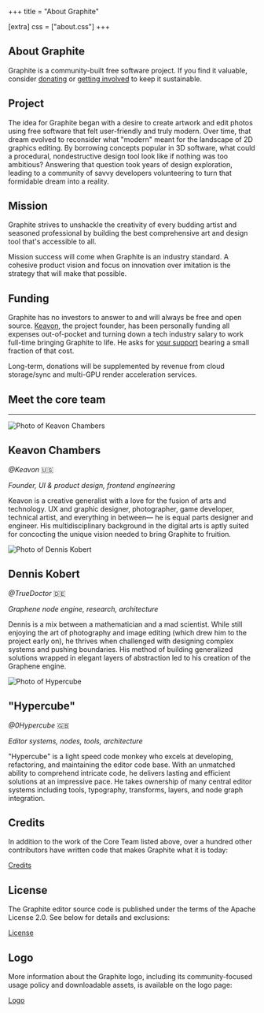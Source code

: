 +++
title = "About Graphite"

[extra]
css = ["about.css"]
+++

<section>
<div class="section">

# About Graphite

Graphite is a community-built free software project. If you find it valuable, consider [donating](/donate) or [getting involved](/volunteer) to keep it sustainable.

</div>
</section>

<section>
<div class="section">

## Project

The idea for Graphite began with a desire to create artwork and edit photos using free software that felt user-friendly and truly modern. Over time, that dream evolved to reconsider what "modern" meant for the landscape of 2D graphics editing. By borrowing concepts popular in 3D software, what could a procedural, nondestructive design tool look like if nothing was too ambitious? Answering that question took years of design exploration, leading to a community of savvy developers volunteering to turn that formidable dream into a reality.

</div>
</section>

<section>

<div class="diptych">

<div class="section">

## Mission

Graphite strives to unshackle the creativity of every budding artist and seasoned professional by building the best comprehensive art and design tool that's accessible to all.

Mission success will come when Graphite is an industry standard. A cohesive product vision and focus on innovation over imitation is the strategy that will make that possible.

</div>
<div class="section">

## Funding

Graphite has no investors to answer to and will always be free and open source. [Keavon](#keavon), the project founder, has been personally funding all expenses out-of-pocket and turning down a tech industry salary to work full-time bringing Graphite to life. He asks for [your support](/donate) bearing a small fraction of that cost.

Long-term, donations will be supplemented by revenue from cloud storage/sync and multi-GPU render acceleration services.

</div>

</div>

</section>

<!-- ## Statistics

- [GitHub stars](https://github.com/GraphiteEditor/Graphite/stargazers): <span class="loading-data" data-github-stars></span>
- [Contributors](https://github.com/GraphiteEditor/Graphite/graphs/contributors): <span class="loading-data" data-contributors></span>
- [Code commits](https://github.com/GraphiteEditor/Graphite/commits/master): <span class="loading-data" data-code-commits></span>
- [First line of code](https://github.com/GraphiteEditor/Graphite/commit/bca97cbeff8e38b426cfb410159cb21132062fba): Feb. 14, 2021

<script>
(async () => {
	const response = await fetch("https://api.github.com/repos/graphiteeditor/graphite?per_page=1");
	const json = await response.json();
	const stars = parseInt(json.stargazers_count);
	if (!stars) return;

	document.querySelector("[data-github-stars]").innerText = `${Math.round(stars / 100) / 10}k ⭐`;
})();
(async () => {
	const response = await fetch("https://api.github.com/repos/graphiteeditor/graphite/contributors?per_page=1");
	const link = [...response.headers].find(([header, _]) => header === "link")[1];
	if (!link) return;
	// With one page per contributor, the last past number is the contributor count
	const contributors = parseInt(link.match(/page=(\d+)>; rel="last"/)[1]);
	if (!contributors) return;

	document.querySelector("[data-contributors]").innerText = contributors;
})();
(async () => {
	const response = await fetch("https://api.github.com/repos/graphiteeditor/graphite/commits?per_page=1");
	const link = [...response.headers].find(([header, _]) => header === "link")[1];
	if (!link) return;
	// With one page per commit, the last past number is the commit count
	const commits = parseInt(link.match(/page=(\d+)>; rel="last"/)[1]);
	if (!commits) return;

	document.querySelector("[data-code-commits]").innerText = commits;
})();
</script> -->

<!-- <section id="opener-message">
<div class="section">

## A 2D creative tool made for everyone

With great power comes great accessibility. Graphite is built on the belief that the best creative tools can be powerful and within reach of all, from students to studios.

Graphite is designed with a friendly and intuitive interface where a delightful user experience is of first-class importance. It is available for free under an open source [license](/license) and usable [instantly through a web browser](https://editor.graphite.rs) or an upcoming native client on Windows, Mac, and Linux.

It's easy to learn and teach, yet Graphite's accessible design does not sacrifice versatility for simplicity. The node-based workflow opens doors to an ecosystem of powerful capabilities catering to casual and professional users alike.

</div>
<div class="graphic">
	<img src="https://static.graphite.rs/content/index/brush__2.svg" alt="" />
</div>
</section> -->

<section id="core-team" class="feature-box">
<div class="box">

<h1 class="box-header">Meet the core team</h1>

---

<div class="triptych">

<div class="section" id="keavon">

<img src="https://static.graphite.rs/content/about/core-team-photo-keavon-chambers.avif" onerror="this.onerror = null; this.src = this.src.replace('.avif', '.png')" alt="Photo of Keavon Chambers" />

## Keavon Chambers

*@Keavon* <span class="flag" title="American">🇺🇸</span>

*Founder, UI & product design, frontend engineering*

Keavon is a creative generalist with a love for the fusion of arts and technology. UX and graphic designer, photographer, game developer, technical artist, and everything in between— he is equal parts designer and engineer. His multidisciplinary background in the digital arts is aptly suited for concocting the unique vision needed to bring Graphite to fruition.

</div>
<div class="section" id="dennis">

<img src="https://static.graphite.rs/content/about/core-team-photo-dennis-kobert.avif" onerror="this.onerror = null; this.src = this.src.replace('.avif', '.png')" alt="Photo of Dennis Kobert" />

## Dennis Kobert

*@TrueDoctor* <span class="flag" title="German">🇩🇪</span>

*Graphene node engine, research, architecture*

Dennis is a mix between a mathematician and a mad scientist. While still enjoying the art of photography and image editing (which drew him to the project early on), he thrives when challenged with designing complex systems and pushing boundaries. His method of building generalized solutions wrapped in elegant layers of abstraction led to his creation of the Graphene engine.

</div>
<div class="section" id="hypercube">

<img src="https://static.graphite.rs/content/about/core-team-photo-hypercube.avif" onerror="this.onerror = null; this.src = this.src.replace('.avif', '.png')" alt="Photo of Hypercube" />

## "Hypercube"

*@0Hypercube* <span class="flag" title="British">🇬🇧</span>

*Editor systems, nodes, tools, architecture*

"Hypercube" is a light speed code monkey who excels at developing, refactoring, and maintaining the editor code base. With an unmatched ability to comprehend intricate code, he delivers lasting and efficient solutions at an impressive pace. He takes ownership of many central editor systems including tools, typography, transforms, layers, and node graph integration.

</div>

</div>

</div>
</section>


<section>

<div class="triptych">

<div class="section">

## Credits

In addition to the work of the Core Team listed above, over a hundred other contributors have written code that makes Graphite what it is today:

<a href="https://github.com/GraphiteEditor/Graphite/graphs/contributors" class="button arrow">Credits</a>

</div>
<div class="section">

## License

The Graphite editor source code is published under the terms of the Apache License 2.0. See below for details and exclusions:

<a href="/license" class="button arrow">License</a>

</div>
<div class="section">

## Logo

More information about the Graphite logo, including its community-focused usage policy and downloadable assets, is available on the logo page:

<a href="/logo" class="button arrow">Logo</a>

</div>

</div>

</section>
